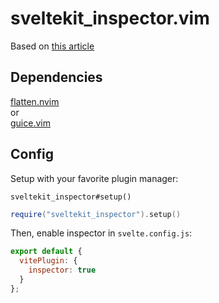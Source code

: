 # sveltekit_inspector.vim

Based on [this article](https://theosteiner.de/open-neovim-from-your-browser-integrating-nvim-with-sveltes-inspector)

## Dependencies
[flatten.nvim](https://github.com/willothy/flatten.nvim)  
or  
[guice.vim](https://github.com/lambdalisue/guise.vim/tree/main)

## Config

Setup with your favorite plugin manager:

```vim
sveltekit_inspector#setup()
```

```lua
require("sveltekit_inspector").setup()
```

Then, enable inspector in `svelte.config.js`:

```js
export default {
  vitePlugin: {
    inspector: true
  }
};
```
